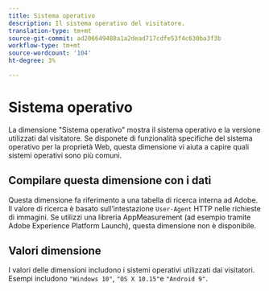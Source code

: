 ```yaml
---
title: Sistema operativo
description: Il sistema operativo del visitatore.
translation-type: tm+mt
source-git-commit: ad206649488a1a2dead717cdfe53f4c630ba3f3b
workflow-type: tm+mt
source-wordcount: '104'
ht-degree: 3%

---
```



# Sistema operativo

La dimensione &quot;Sistema operativo&quot; mostra il sistema operativo e la versione utilizzati dal visitatore. Se disponete di funzionalità specifiche del sistema operativo per la proprietà Web, questa dimensione vi aiuta a capire quali sistemi operativi sono più comuni.

## Compilare questa dimensione con i dati

Questa dimensione fa riferimento a una tabella di ricerca interna ad Adobe. Il valore di ricerca è basato sull’intestazione `User-Agent` HTTP nelle richieste di immagini. Se utilizzi una libreria AppMeasurement (ad esempio tramite Adobe Experience Platform Launch), questa dimensione non è disponibile.

## Valori dimensione

I valori delle dimensioni includono i sistemi operativi utilizzati dai visitatori. Esempi includono `"Windows 10"`, `"OS X 10.15"`e `"Android 9"`.
